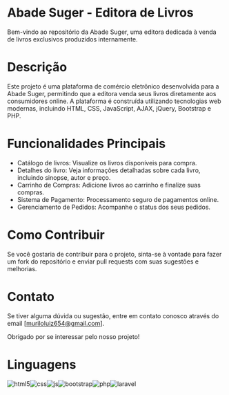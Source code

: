 # Abade Suger - Editora de Livros

Bem-vindo ao repositório da Abade Suger, uma editora dedicada à venda de livros exclusivos produzidos internamente.

# Descrição
Este projeto é uma plataforma de comércio eletrônico desenvolvida para a Abade Suger, permitindo que a editora venda seus livros diretamente aos consumidores online. A plataforma é construída utilizando tecnologias web modernas, incluindo HTML, CSS, JavaScript, AJAX, jQuery, Bootstrap e PHP.

# Funcionalidades Principais

<ul>
<li>Catálogo de livros: Visualize os livros disponíveis para compra.</li>
<li>Detalhes do livro: Veja informações detalhadas sobre cada livro, incluindo sinopse, autor e preço.</li>
<li>Carrinho de Compras: Adicione livros ao carrinho e finalize suas compras.</li>
<li>Sistema de Pagamento: Processamento seguro de pagamentos online.</li>
<li>Gerenciamento de Pedidos: Acompanhe o status dos seus pedidos.</li>
</ul>

# Como Contribuir
Se você gostaria de contribuir para o projeto, sinta-se à vontade para fazer um fork do repositório e enviar pull requests com suas sugestões e melhorias.

# Contato
Se tiver alguma dúvida ou sugestão, entre em contato conosco através do email [muriloluiz654@gmail.com].

Obrigado por se interessar pelo nosso projeto!

# Linguagens 

<div style="display: flex">
  <img alt="html5" src="https://img.shields.io/badge/HTML5-E34F26?style=for-the-badge&logo=html5&logoColor=white" />
  <img alt="css" src="https://img.shields.io/badge/CSS3-1572B6?style=for-the-badge&logo=css3&logoColor=white" />
  <img alt="js" src="https://img.shields.io/badge/JavaScript-F7DF1E?style=for-the-badge&logo=javascript&logoColor=black" />
  <img alt="bootstrap" src="https://img.shields.io/badge/Bootstrap-7952B3.svg?style=for-the-badge&logo=Bootstrap&logoColor=white"/>
  <img alt="php" src="https://img.shields.io/badge/PHP-777BB4?style=for-the-badge&logo=php&logoColor=white" />
  <img alt="laravel" src="https://img.shields.io/badge/laravel-%23FF2D20.svg?style=for-the-badge&logo=laravel&logoColor=white" />
</div>
